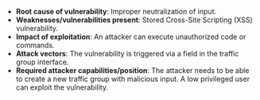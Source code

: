 - **Root cause of vulnerability**: Improper neutralization of input.
- **Weaknesses/vulnerabilities present**: Stored Cross-Site Scripting (XSS) vulnerability.
- **Impact of exploitation**: An attacker can execute unauthorized code or commands.
- **Attack vectors**: The vulnerability is triggered via a field in the traffic group interface.
- **Required attacker capabilities/position**: The attacker needs to be able to create a new traffic group with malicious input. A low privileged user can exploit the vulnerability.